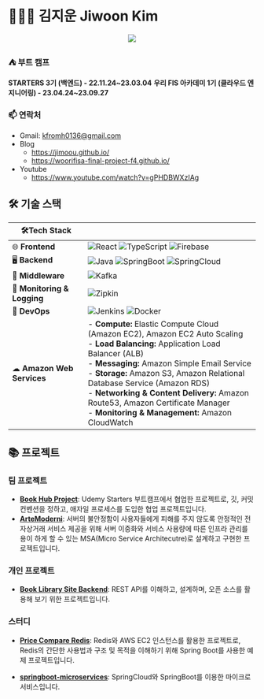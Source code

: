 # 🧑🏻‍🚀 김지운 Jiwoon Kim

<p align="center">

<a href="https://github.com/Jimoou">
    <img src="https://github-stats-alpha.vercel.app/api?username=Jimoou&cc=fff&tc=000000&ic=000000&bc=ffffff">
</a>

</p>

### ⛺️ 부트 캠프

**STARTERS 3기 (백엔드) - 22.11.24~23.03.04**
**우리 FIS 아카데미 1기 (클라우드 엔지니어링) - 23.04.24~23.09.27**

### 📫 연락처

- Gmail: [kfromh0136@gmail.com](mailto:kfromh0136@gmail.com)
- Blog
  - https://jimoou.github.io/
  - https://woorifisa-final-project-f4.github.io/
- Youtube
  - https://www.youtube.com/watch?v=gPHDBWXzIAg

## 🛠 기술 스택

| 🛠Tech Stack                 |                                                                                                                                                                                                                                                                                                                                                                                                            |
| --------------------------- | ---------------------------------------------------------------------------------------------------------------------------------------------------------------------------------------------------------------------------------------------------------------------------------------------------------------------------------------------------------------------------------------------------------- |
| 🌐 **Frontend**             | ![React](https://img.shields.io/badge/-React-61DAFB?logo=react&logoColor=white) ![TypeScript](https://img.shields.io/badge/-TypeScript-3178C6?logo=typescript&logoColor=white) ![Firebase](https://img.shields.io/badge/-Firebase-FFCA28?logo=firebase&logoColor=white)                                                                                                                                    |
| 🖥 **Backend**               | ![Java](https://img.shields.io/badge/-Java-007396?logo=Java&logoColor=white) ![SpringBoot](https://img.shields.io/badge/-Springboot-6DB33F?logo=Springboot&logoColor=white) ![SpringCloud](https://img.shields.io/badge/-SpringCloud-6DB33F)                                                                                                                                                               |
| 🔄 **Middleware**           | ![Kafka](https://img.shields.io/badge/-Confluent%20Kafka-231F20?logo=apache-kafka&logoColor=white)                                                                                                                                                                                                                                                                                                         |
| 🎥 **Monitoring & Logging** | ![Zipkin](https://img.shields.io/badge/-Zipkin-231F20)                                                                                                                                                                                                                                                                                                                                                     |
| 🚀 **DevOps**               | ![Jenkins](https://img.shields.io/badge/-Jenkins-D24939?logo=jenkins&logoColor=white) ![Docker](https://img.shields.io/badge/-Docker-2496ED?logo=docker&logoColor=white)                                                                                                                                                                                                                                   |
| ☁ **Amazon Web Services**   | - **Compute:** Elastic Compute Cloud (Amazon EC2), Amazon EC2 Auto Scaling<br>- **Load Balancing:** Application Load Balancer (ALB)<br>- **Messaging:** Amazon Simple Email Service<br> - **Storage:** Amazon S3, Amazon Relational Database Service (Amazon RDS)<br> - **Networking & Content Delivery:** Amazon Route53, Amazon Certificate Manager<br> - **Monitoring & Management:** Amazon CloudWatch |

## 📚 프로젝트

### 팀 프로젝트

- **[Book Hub Project](https://github.com/udemy-final-team2/Book-Hub-Project)**: Udemy Starters 부트캠프에서 협업한 프로젝트로, 깃, 커밋 컨벤션을 정하고, 애자일 프로세스를 도입한 협업 프로젝트입니다.
- **[ArteModerni](https://github.com/wooriFisa-Final-Project-F4)**: 서버의 불안정함이 사용자들에게 피해를 주지 않도록 안정적인 전자상거래 서비스 제공을 위해 서버 이중화와 서비스 사용량에 따른 인프라 관리를 용이 하게 할 수 있는 MSA(Micro Service Architecutre)로 설계하고 구현한 프로젝트입니다.

### 개인 프로젝트

- **[Book Library Site Backend](https://github.com/Jimoou/BookLibrarySite-Backend)**: REST API를 이해하고, 설계하며, 오픈 소스를 활용해 보기 위한 프로젝트입니다.

### 스터디

- **[Price Compare Redis](https://github.com/Jimoou/price-compare-redis)**: Redis와 AWS EC2 인스턴스를 활용한 프로젝트로, Redis의 간단한 사용법과 구조 및 목적을 이해하기 위해 Spring Boot를 사용한 예제 프로젝트입니다.

- **[springboot-microservices](https://github.com/Jimoou/springboot-microservices)**: SpringCloud와 SpringBoot를 이용한 마이크로 서비스입니다.
